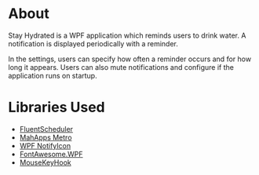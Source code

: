 # About

Stay Hydrated is a WPF application which reminds users to drink water. A notification is displayed periodically with a reminder. 

In the settings, users can specify how often a reminder occurs and for how long it appears. Users can also mute notifications and configure if the application runs on startup.

# Libraries Used

- [FluentScheduler](https://github.com/fluentscheduler/FluentScheduler)
- [MahApps Metro](https://github.com/MahApps/MahApps.Metro)
- [WPF NotifyIcon](http://www.hardcodet.net/wpf-notifyicon)
- [FontAwesome.WPF](https://github.com/charri/Font-Awesome-WPF)
- [MouseKeyHook](https://github.com/gmamaladze/globalmousekeyhook)
